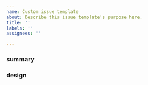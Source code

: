 ```yaml
---
name: Custom issue template
about: Describe this issue template's purpose here.
title: ''
labels: ''
assignees: ''

---
```


### summary

### design